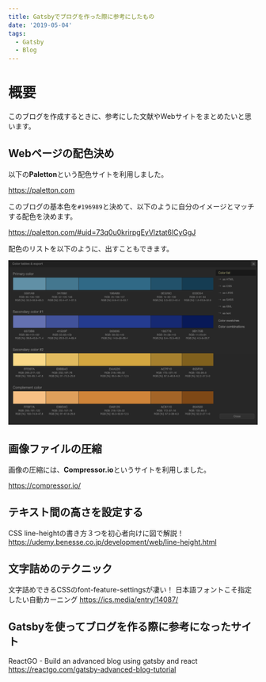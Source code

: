 ```yaml
---
title: Gatsbyでブログを作った際に参考にしたもの
date: '2019-05-04'
tags: 
  - Gatsby
  - Blog
---
```


# 概要

このブログを作成するときに、参考にした文献やWebサイトをまとめたいと思います。

## Webページの配色決め

以下の**Paletton**という配色サイトを利用しました。

<https://paletton.com>

このブログの基本色を`#196989`と決めて、以下のように自分のイメージとマッチする配色を決めます。

<https://paletton.com/#uid=73q0u0krirpgEyVlztat6lCyGgJ>

配色のリストを以下のように、出すこともできます。

![Paletton](Paletton-The-Color-Scheme-Designer-2019-05-04-18-25-18.png)

## 画像ファイルの圧縮

画像の圧縮には、**Compressor.io**というサイトを利用しました。

<https://compressor.io/>

## テキスト間の高さを設定する

CSS line-heightの書き方３つを初心者向けに図で解説！
<https://udemy.benesse.co.jp/development/web/line-height.html>

## 文字詰めのテクニック

文字詰めできるCSSのfont-feature-settingsが凄い！
日本語フォントこそ指定したい自動カーニング
<https://ics.media/entry/14087/>

## Gatsbyを使ってブログを作る際に参考になったサイト

ReactGO - Build an advanced blog using gatsby and react
<https://reactgo.com/gatsby-advanced-blog-tutorial>